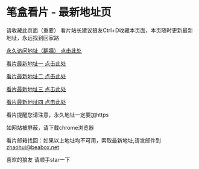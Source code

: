# 笔盒看片 - 最新地址页

请收藏此页面（重要）
看片站长建议狼友Ctrl+D收藏本页面，本页随时更新最新地址，永远找到回家路

[永久访问地址（翻牆） 点击此处](https://beabox.net/)

[看片最新地址一 点击此处](https://2f1p9l7j6q0.shop)

[看片最新地址二 点击此处](https://2h6y3w1a9k0.shop)

[看片最新地址三 点击此处](https://2r1n0g3u3l4.shop)

[看片最新地址四 点击此处](https://2b0n3p0g6y8.shop)

看片提醒您请注意，永久地址一定要加https

如网站被屏蔽，请下载chrome浏览器

看片邮箱找回：如果以上地址均不可用，索取最新地址,请发邮件到 zhaohui@beabox.net

喜欢的狼友 请顺手star一下